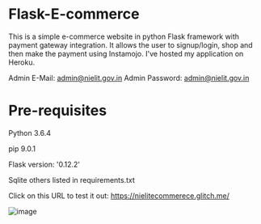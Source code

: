 # Flask-E-commerce

This is a simple e-commerce website in python Flask framework with payment gateway integration. It allows the user to signup/login, shop and then make the payment using Instamojo. I've hosted my application on Heroku.


Admin E-Mail: admin@nielit.gov.in
Admin Password: admin@nielit.gov.in

# Pre-requisites

Python 3.6.4

pip 9.0.1

Flask version: '0.12.2'

Sqlite
others listed in requirements.txt


Click on this URL to test it out: https://nielitecommerece.glitch.me/

![image](https://github.com/user-attachments/assets/5b3fb933-6da3-4c42-bad5-53519dfbda18)

